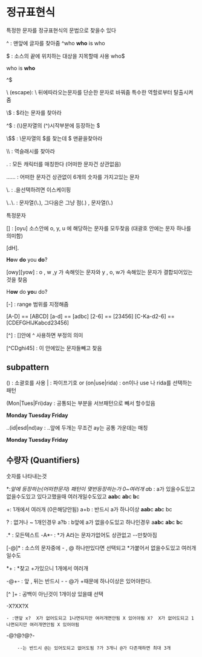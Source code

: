 # 정규표현식

특정한 문자를 정규표현식의 문법으로 찾을수 있다


^ : 맨앞에 글자를 찾아줌
^who
**who** is who

$ : 소스의 끝에 위치하는 대상을 지목할때 사용
who$

who is **who**


^$ 


\ (escape): \ 뒤에따라오는문자를 단순한 문자로 바꿔줌 특수한 역할로부터 탈출시켜줌

\\$ : $라는 문자를 찾아라

^\$ : (\\)문자열의 (^)시작부분에 등장하는 $


\\$$ : \문자열의 $를 찾는데 $ 맨끝을찾아라

\\\\ : 역슬래시를 찾아라

. : 모든 캐릭터를 매칭한다 (어떠한 문자건 상관없음)

...... : 어떠한 문자건 상관없이 6개의 숫자를 가지고있는 문자

\\. : .을선택하려면 이스케이핑

\\..\\. : 문자열(\\.), 그다음은 그냥 점(.) , 문자열(\\.)

특정문자

[] : [oyu] 소스안에 o, y, u 에 해당하는 문자를 모두찾음 (대괄호 안에는 문자 하나를 의미함)

[dH]. 

**Ho**w **do** you **do**?

[owy][yow] : o , w ,y 가 속해잇는 문자와 y , o, w가 속해있는 문자가 결합되어있는것을 찾음

H**ow** do **yo**u do?


[-] : range 범위를 지정해줌

[A-D] == [ABCD]
[a-d] == [adbc]
[2-6] == [23456]
[C-Ka-d2-6] == [CDEFGHIJKabcd23456]


[^] : []안에 ^ 사용하면 부정의 의미

[^CDghi45] : 이 안에있는 문자들빼고 찾음


## subpattern

() : 소괄호를 사용
| : 파이프기호 or
(on|use|rida) : on이나 use 나 rida를 선택하는 패턴

(Mon|Tues|Fri)day : 공통되는 부분을 서브패턴으로 빼서 할수있음

**Monday Tuesday Friday**

..(id|esd|nd)ay : ..앞에 두개는 무조건 ay는 공통 가운데는 매칭

**Monday Tuesday Friday**


## 수량자 (Quantifiers)

숫자를 나타내는것 


*:*앞에 등장하는(어떠한문자) 패턴이 몇번등장하는가 0~여러개
a*b : a가 있을수도있고 없을수도있고 있다고했을때 여러개일수도있고
**aab**c **ab**c **b**c

+: 1개에서 여러개 (0은해당안됨)
a+b : 반드시 a가 하나이상
**aab**c **ab**c bc

? : 없거나 ~ 1개인경우
a?b : b앞에 a가 없을수도있고 하나인경우
a**ab**c **ab**c **b**c

.* : 모든텍스트
-A*- : *가 A라는 문자가없어도 상관없고 --만찾아짐

[-@]* : 소스의 문자중에 - , @ 하나만있다면 선택되고 *가붙어서 없을수도있고 여러개일수도


\*+ : *찾고 +가있으니 1개에서 여러개

-@+- : 앞 , 뒤는 반드시 - - @가 +때문에 하나이상은 있어야한다.

[^ ]+ : 공백이 아닌것이 1개이상 있을떄 선택


-X?XX?X 

    - :맨앞 x?  X가 없어도되고 1나면되지만 여러개면안됨 X 있어야됨 X?  X가 없어도되고 1나면되지만 여러개면안됨 X 있어야됨  

-@?@?@?- 

        --는 반드시 @는 있어도되고 없어도됨 ?가 3개니 @가 다존재하면 최대 3개